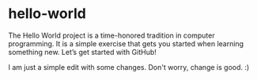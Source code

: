 # hello-world
The Hello World project is a time-honored tradition in computer programming. It is a simple exercise that gets you started when learning something new. Let’s get started with GitHub!

I am just a simple edit with some changes.  Don't worry, change is good.  :)

